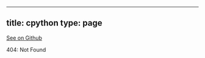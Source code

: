 
---
title: cpython
type: page
---

[See on Github](https://github.com/jakeroggenbuck/cpython/)

404: Not Found